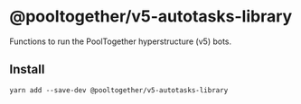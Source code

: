 # @pooltogether/v5-autotasks-library

Functions to run the PoolTogether hyperstructure (v5) bots.

## Install

```
yarn add --save-dev @pooltogether/v5-autotasks-library
```

